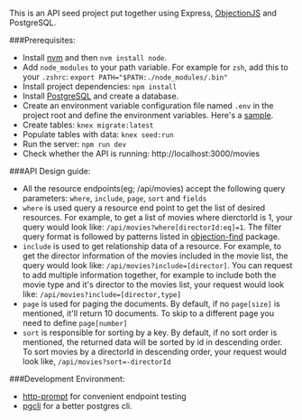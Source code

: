 This is an API seed project put together using Express, [ObjectionJS](https://github.com/Vincit/objection.js) and PostgreSQL.

###Prerequisites:

 - Install [nvm](https://github.com/creationix/nvm) and then `nvm install node`.
 - Add `node_modules` to your path variable. For example for `zsh`, add this to your `.zshrc`: `export PATH="$PATH:./node_modules/.bin"`
 - Install project dependencies: `npm install`
 - Install [PostgreSQL](https://www.postgresql.org/download/) and create a database.
 - Create an environment variable configuration file named `.env` in the project root and define the environment variables. Here's a [sample](https://gist.github.com/afm-sayem/b000849ffa2f38169c73d2c9bb165bc0).
 - Create tables: `knex migrate:latest`
 - Populate tables with data: `knex seed:run`
 - Run the server: `npm run dev`
 - Check whether the API is running: http://localhost:3000/movies
 
 ###API Design guide:
 
 - All the resource endpoints(eg; /api/movies) accept the following query parameters: `where`, `include`, `page`, `sort` and `fields`
 - `where` is used query a resource end point to get the list of desired resources. For example, to get a list of movies where dierctorId is 1, your query would look like: `/api/movies?where[directorId:eq]=1`. The filter query format is followed by patterns listed in [objection-find](https://github.com/vincit/objection-find) package.
 - `include` is used to get relationship data of a resource. For example, to get the director information of the movies included in the movie list, the query would look like: `/api/movies?include=[director]`. You can request to add multiple information together, for example to include both the movie type and it's director to the movies list, your request would look like: `/api/movies?include=[director,type]`
 - `page` is used for paging the documents. By default, if no `page[size]` is mentioned, it'll return 10 documents. To skip to a different page you need to define `page[number]`
 - `sort` is responsible for sorting by a key. By default, if no sort order is mentioned, the returned data will be sorted by id in descending order. To sort movies by a directorId in descending order, your request would look like, `/api/movies?sort=-directorId`

 
 ###Development Environment:
 
  - [http-prompt](https://github.com/eliangcs/http-prompt) for convenient endpoint testing
  - [pgcli](https://github.com/dbcli/pgcli) for a better postgres cli.
